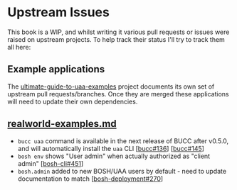 # Upstream Issues

This book is a WIP, and whilst writing it various pull requests or issues were raised on upstream projects. To help track their status I'll try to track them all here:

## Example applications

The [ultimate-guide-to-uaa-examples](https://github.com/starkandwayne/ultimate-guide-to-uaa-examples) project documents its own set of upstream pull requests/branches. Once they are merged these applications will need to update their own dependencies.

## [realworld-examples.md](/realworld-examples/#bosh-cli)

* `bucc uaa` command is available in the next release of BUCC after v0.5.0, and will automatically install the `uaa` CLI [[bucc#136](https://github.com/starkandwayne/bucc/pull/136/files)] [[bucc#145](https://github.com/starkandwayne/bucc/pull/145)]
* `bosh env` shows "User admin" when actually authorized as "client admin" [[bosh-cli#451](https://github.com/cloudfoundry/bosh-cli/pull/451)]
* `bosh.admin` added to new BOSH/UAA users by default - need to update documentation to match [[bosh-deployment#270](https://github.com/cloudfoundry/bosh-deployment/issues/270)]